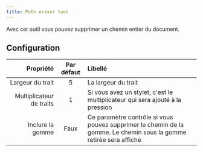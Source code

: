 ```yaml
---
title: Path eraser tool
---
```


Avec cet outil vous pouvez supprimer un chemin entier du document.

## Configuration

|                Propriété | Par défaut | Libellé                                                                                                                            |
| -----------------------: | :--------: | :--------------------------------------------------------------------------------------------------------------------------------- |
|         Largeur du trait |      5     | La largeur du trait                                                                                                                |
| Multiplicateur de traits |      1     | Si vous avez un stylet, c'est le multiplicateur qui sera ajouté à la pression                                                      |
|         Inclure la gomme |    Faux    | Ce paramètre contrôle si vous pouvez supprimer le chemin de la gomme. Le chemin sous la gomme retirée sera affiché |
